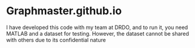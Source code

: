 # Graphmaster.github.io
I have developed this code with my team at DRDO, and to run it, you need MATLAB and a dataset for testing. However, the dataset cannot be shared with others due to its confidential nature
